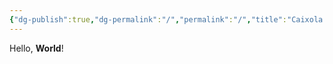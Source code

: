 ```yaml
---
{"dg-publish":true,"dg-permalink":"/","permalink":"/","title":"Caixola do Brands","pinned":true,"tags":["gardenEntry"],"created":"2025-06-21T15:46:47.115-03:00","updated":"2025-06-21T15:51:49.550-03:00"}
---
```


Hello, **World**!